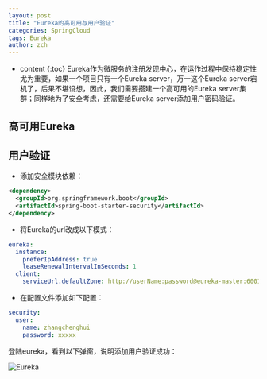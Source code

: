 ```yaml
---
layout: post
title: "Eureka的高可用与用户验证"
categories: SpringCloud
tags: Eureka
author: zch
---
```


* content
{:toc}
Eureka作为微服务的注册发现中心，在运作过程中保持稳定性尤为重要，如果一个项目只有一个Eureka server，万一这个Eureka server宕机了，后果不堪设想，因此，我们需要搭建一个高可用的Eureka server集群；同样地为了安全考虑，还需要给Eureka server添加用户密码验证。









## 高可用Eureka









## 用户验证



- 添加安全模块依赖：


```xml
<dependency>
  <groupId>org.springframework.boot</groupId>
  <artifactId>spring-boot-starter-security</artifactId>
</dependency>
```



- 将Eureka的url改成以下模式：


```yaml
eureka:
  instance:
    preferIpAddress: true
    leaseRenewalIntervalInSeconds: 1
  client:
	serviceUrl.defaultZone: http://userName:password@eureka-master:6001/eureka/
```



- 在配置文件添加如下配置：


```yaml
security:
  user:
    name: zhangchenghui
    password: xxxxx
```



登陆eureka，看到以下弹窗，说明添加用户验证成功：

![Eureka](https://raw.githubusercontent.com/zhangchenghuidev/zhangchenghuidev.github.io/master/images/eureka.png)